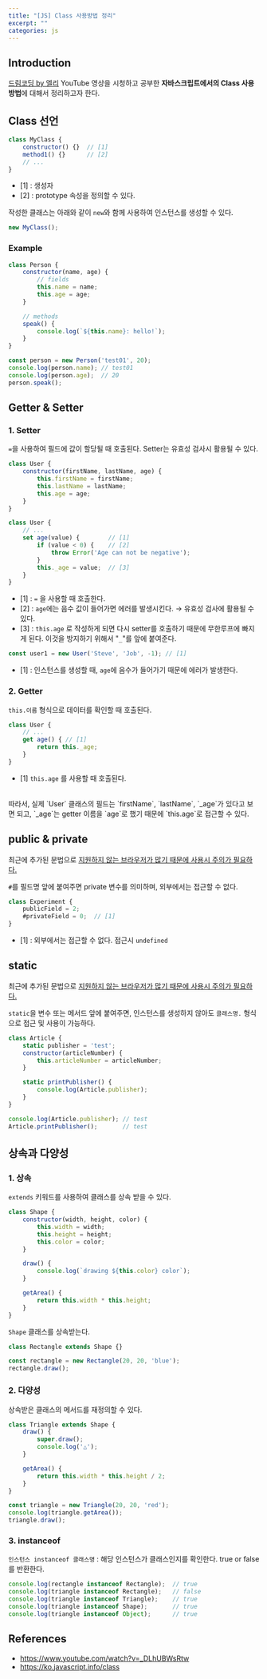 ```yaml
---
title: "[JS] Class 사용방법 정리"
excerpt: ""
categories: js
---
```

## Introduction
[드림코딩 by 엘리](https://www.youtube.com/watch?v=_DLhUBWsRtw) YouTube 영상을 시청하고 공부한 
**자바스크립트에서의 Class 사용방법**에 대해서 정리하고자 한다.

## Class 선언
```js
class MyClass {
    constructor() {}  // [1]
    method1() {}      // [2] 
    // ...
}
```
- [1] : 생성자
- [2] : prototype 속성을 정의할 수 있다.

작성한 클래스는 아래와 같이 `new`와 함께 사용하여 인스턴스를 생성할 수 있다. 
```js
new MyClass();
```

### Example
```js
class Person {
    constructor(name, age) {
        // fields
        this.name = name;
        this.age = age;
    }

    // methods
    speak() {
        console.log(`${this.name}: hello!`);
    }
}
```

```js
const person = new Person('test01', 20);
console.log(person.name); // test01
console.log(person.age);  // 20
person.speak();
```


## Getter & Setter
### 1. Setter
`=`을 사용하여 필드에 값이 할당될 때 호출된다. Setter는 유효성 검사시 활용될 수 있다.

```js
class User {
    constructor(firstName, lastName, age) {
        this.firstName = firstName;
        this.lastName = lastName;
        this.age = age;
    }    
}
```

```js
class User {
    // ...
    set age(value) {        // [1]
        if (value < 0) {    // [2]
            throw Error('Age can not be negative');
        }
        this._age = value;  // [3] 
    }
}
```
- [1] : `=` 을 사용할 때 호출한다.
- [2] : `age`에는 음수 값이 들어가면 에러를 발생시킨다. → 유효성 검사에 활용될 수 있다.  
- [3] : `this.age` 로 작성하게 되면 다시 setter를 호출하기 때문에 무한루프에 빠지게 된다. 이것을 방지하기 위해서 "`_`"를 앞에 붙여준다. 

```js
const user1 = new User('Steve', 'Job', -1); // [1]
```
- [1] : 인스턴스를 생성할 때, `age`에 음수가 들어가기 때문에 에러가 발생한다.

### 2. Getter
`this.이름` 형식으로 데이터를 확인할 때 호출된다.

```js
class User {
    // ...
    get age() { // [1]
        return this._age;
    }
}
```
- [1] `this.age` 를 사용할 때 호출된다.

<br>
따라서, 실제 `User` 클래스의 필드는 `firstName`, `lastName`, `_age`가 있다고 보면 되고, `_age`는 getter 이름을 `age`로 했기 때문에 `this.age`로 접근할 수 있다.

## public & private
최근에 추가된 문법으로 <u>지원하지 않는 브라우저가 많기 때문에 사용시 주의가 필요하다.</u>

`#`를 필드명 앞에 붙여주면 private 변수를 의미하며, 외부에서는 접근할 수 없다.

```js
class Experiment {
    publicField = 2;
    #privateField = 0;  // [1] 
}
```
- [1] : 외부에서는 접근할 수 없다. 접근시 `undefined`

## static
최근에 추가된 문법으로 <u>지원하지 않는 브라우저가 많기 때문에 사용시 주의가 필요하다.</u>

`static`을 변수 또는 메서드 앞에 붙여주면, 인스턴스를 생성하지 않아도 `클래스명.` 형식으로 접근 및 사용이 가능하다.

```js
class Article {
    static publisher = 'test';
    constructor(articleNumber) {
        this.articleNumber = articleNumber;
    }

    static printPublisher() {
        console.log(Article.publisher);
    }
}
```

```js
console.log(Article.publisher); // test
Article.printPublisher();       // test
```

## 상속과 다양성
### 1. 상속
`extends` 키워드를 사용하여 클래스를 상속 받을 수 있다.
```js
class Shape {
    constructor(width, height, color) {
        this.width = width;
        this.height = height;
        this.color = color;
    }

    draw() {
        console.log(`drawing ${this.color} color`);
    }

    getArea() {
        return this.width * this.height;
    }
}
```

`Shape` 클래스를 상속받는다.
```js
class Rectangle extends Shape {}
```

```js
const rectangle = new Rectangle(20, 20, 'blue');
rectangle.draw();
```

### 2. 다양성
상속받은 클래스의 메서드를 재정의할 수 있다.
```js
class Triangle extends Shape {
    draw() {
        super.draw();
        console.log('△');
    }

    getArea() {
        return this.width * this.height / 2;
    }
}
```

```js
const triangle = new Triangle(20, 20, 'red');
console.log(triangle.getArea());
triangle.draw();
```

### 3. instanceof
`인스턴스 instanceof 클래스명` : 해당 인스턴스가 클래스인지를 확인한다. true or false를 반환한다.
```js
console.log(rectangle instanceof Rectangle);  // true
console.log(triangle instanceof Rectangle);   // false
console.log(triangle instanceof Triangle);    // true
console.log(triangle instanceof Shape);       // true
console.log(triangle instanceof Object);      // true
```

## References
- <https://www.youtube.com/watch?v=_DLhUBWsRtw>
- <https://ko.javascript.info/class>